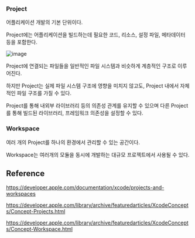 ### Project
어플리케이션 개발의 기본 단위이다.

Project에는 어플리케이션을 빌드하는데 필요한 코드, 리소스, 설정 파일, 메타데이터 등을 포함한다.

![image](https://docs-assets.developer.apple.com/published/70722bf743fd6069c50523c993f20e24/project-navigator-overview~dark@2x.png)

Project에 연결되는 파일들을 일반적인 파일 시스템과 비슷하게 계층적인 구조로 이루어진다.

하지만 Project는 실제 파일 시스템 구조에 영향을 미치지 않고도, Project 내에서 자체적인 파일 구조를 가질 수 있다.

Project를 통해 내외부 라이브러리 등의 의존성 관계를 유지할 수 있으며 다른 Project를 통해 빌드된 라이브러리, 프레임워크 의존성을 설정할 수 있다.

### Workspace
여러 개의 Project를 하나의 환경에서 관리할 수 있는 공간이다.

Workspace는 여러개의 모듈을 동시에 개발하는 대규모 프로젝트에서 사용될 수 있다.

## Reference

https://developer.apple.com/documentation/xcode/projects-and-workspaces

https://developer.apple.com/library/archive/featuredarticles/XcodeConcepts/Concept-Projects.html

https://developer.apple.com/library/archive/featuredarticles/XcodeConcepts/Concept-Workspace.html
